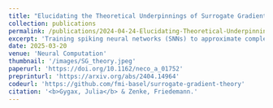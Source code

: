 ```yaml
---
title: "Elucidating the Theoretical Underpinnings of Surrogate Gradient Learning in Spiking Neural Networks"
collection: publications
permalink: /publications/2024-04-24-Elucidating-Theoretical-Underpinnings-of-Surrogate-Gradient-Learning
excerpt: 'Training spiking neural networks (SNNs) to approximate complex functions is essential for studying information processing in the brain and neuromorphic computing. Yet, the binary nature of spikes constitutes a challenge for direct gradient-based training. To sidestep this problem, surrogate gradients (SGs) have proven empirically successful, but their theoretical foundation remains elusive. Here, we investigate the relation of SGs to two theoretically well-founded approaches. On the one hand, we consider smoothed probabilistic models, which, due to lack of support for automatic differentiation, are impractical for training deep SNNs, yet provide gradients equivalent to SGs in single neurons. On the other hand, we examine stochastic automatic differentiation, which is compatible with discrete randomness but has never been applied to SNN training. We find that the latter provides the missing theoretical basis for SGs in stochastic SNNs. We further show that SGs in deterministic networks correspond to a particular asymptotic case and numerically confirm the effectiveness of SGs in stochastic multi-layer SNNs. Finally, we illustrate that SGs are not conservative fields and, thus, not gradients of a surrogate loss. Our work provides the missing theoretical foundation for SGs and an analytically well-founded solution for end-to-end training of stochastic SNNs.'
date: 2025-03-20
venue: 'Neural Computation'
thumbnail: '/images/SG_theory.jpeg'
paperurl: 'https://doi.org/10.1162/neco_a_01752'
preprinturl: 'https://arxiv.org/abs/2404.14964'
codeurl: 'https://github.com/fmi-basel/surrogate-gradient-theory'
citation: '<b>Gygax, Julia</b> & Zenke, Friedemann.'
---
```

